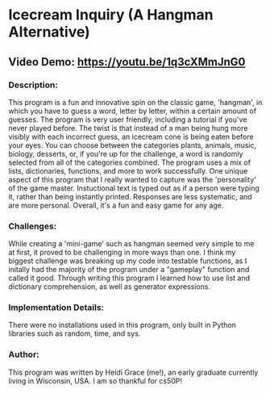 # Icecream Inquiry (A Hangman Alternative)
## Video Demo: https://youtu.be/1q3cXMmJnG0
### Description:
This program is a fun and innovative spin on the classic game, 'hangman', in which you have to guess a word, letter by letter, within a certain amount of guesses. The program is very user friendly, including a tutorial if you've never played before. The twist is that instead of a man being hung more visibly with each incorrect guess, an icecream cone is being eaten before your eyes. You can choose between the categories plants, animals, music, biology, desserts, or, if you're up for the challenge, a word is randomly selected from all of the categories combined. The program uses a mix of lists, dictionaries, functions, and more to work successfully. One unique aspect of this program that I really wanted to capture was the 'personality' of the game master. Instuctional text is typed out as if a person were typing it, rather than being instantly printed. Responses are less systematic, and are more personal. Overall, it's a fun and easy game for any age.
### Challenges:
While creating a 'mini-game' such as hangman seemed very simple to me at first, it proved to be challenging in more ways than one. I think my biggest challenge was breaking up my code into testable functions, as I initally had the majority of the program under a "gameplay" function and called it good. Through writing this program I learned how to use list and dictionary comprehension, as well as generator expressions.
### Implementation Details:
There were no installations used in this program, only built in Python libraries such as random, time, and sys.
### Author:
This program was written by Heidi Grace (me!), an early graduate currently living in Wisconsin, USA. I am so thankful for cs50P!